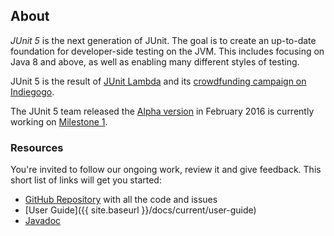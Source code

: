 ## About

*JUnit 5* is the next generation of JUnit.
The goal is to create an up-to-date foundation for developer-side testing on the JVM.
This includes focusing on Java 8 and above, as well as enabling many different styles of testing.

JUnit 5 is the result of [JUnit Lambda](http://junit.org/junit4/junit-lambda.html) and its [crowdfunding campaign on Indiegogo](http://junit.org/junit4/junit-lambda-campaign.html).

The JUnit 5 team released the [Alpha version](https://github.com/junit-team/junit5/releases/tag/r5.0.0-ALPHA) in February 2016 is currently working on [Milestone 1](https://github.com/junit-team/junit5/milestones/5.0%20M1).

### Resources

You're invited to follow our ongoing work, review it and give feedback. This short list of links will get you started:

- [GitHub Repository](https://github.com/junit-team/junit5/) with all the code and issues
- [User Guide]({{ site.baseurl }}/docs/current/user-guide)
- [Javadoc](https://junit.ci.cloudbees.com/job/JUnit5/javadoc/)
